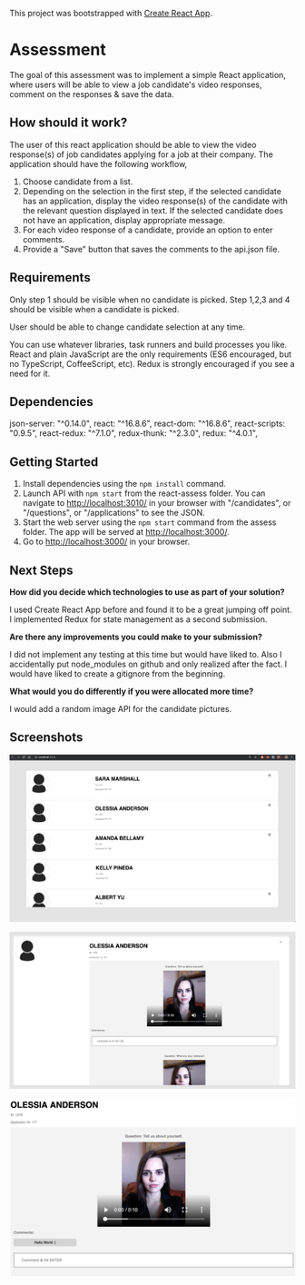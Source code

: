This project was bootstrapped with [Create React App](https://github.com/facebookincubator/create-react-app).

# Assessment

The goal of this assessment was to implement a simple React application, where users will be able to view a job candidate's video responses, comment on the responses & save the data.

## How should it work?

The user of this react application should be able to view the video response(s) of job candidates applying for a job at their company. The application should have the following workflow,

1. Choose candidate from a list.
2. Depending on the selection in the first step, if the selected candidate has an application, display the video response(s) of the candidate with the relevant question displayed in text. If the selected candidate does not have an application, display appropriate message.
3. For each video response of a candidate, provide an option to enter comments.
4. Provide a "Save" button that saves the comments to the api.json file.

## Requirements

Only step 1 should be visible when no candidate is picked. Step 1,2,3 and 4 should be visible when a candidate is picked.

User should be able to change candidate selection at any time.

You can use whatever libraries, task runners and build processes you like. React and plain JavaScript are the only requirements (ES6 encouraged, but no TypeScript, CoffeeScript, etc). Redux is strongly encouraged if you see a need for it.

## Dependencies

  json-server: "^0.14.0",
  react: "^16.8.6",
  react-dom: "^16.8.6",
  react-scripts: "0.9.5",
  react-redux: "^7.1.0",
  redux-thunk: "^2.3.0",
  redux: "^4.0.1",

## Getting Started

1. Install dependencies using the `npm install` command.
2. Launch API with `npm start` from the react-assess folder. You can navigate to <http://localhost:3010/> in your browser with "/candidates", or "/questions", or "/applications" to see the JSON.
3. Start the web server using the `npm start` command from the assess folder. The app will be served at <http://localhost:3000/>.
4. Go to <http://localhost:3000/> in your browser.


## Next Steps

**How did you decide which technologies to use as part of your solution?**

  I used Create React App before and found it to be a great jumping off point. I implemented Redux for state management as a second submission.

**Are there any improvements you could make to your submission?**

  I did not implement any testing at this time but would have liked to. Also I accidentally put node_modules on github and only realized after the fact. I would have liked to create a gitignore from the beginning.

**What would you do differently if you were allocated more time?**

  I would add a random image API for the candidate pictures.

## Screenshots

!["Screenshot of Main Page"](https://github.com/sahanah-ganesh/react-assess/blob/master/Screenshots/Main.png)

!["Screenshot of Expand"](https://github.com/sahanah-ganesh/react-assess/blob/master/Screenshots/Expand.png)

!["Screenshot of Comment"](https://github.com/sahanah-ganesh/react-assess/blob/master/Screenshots/Comment.png)
